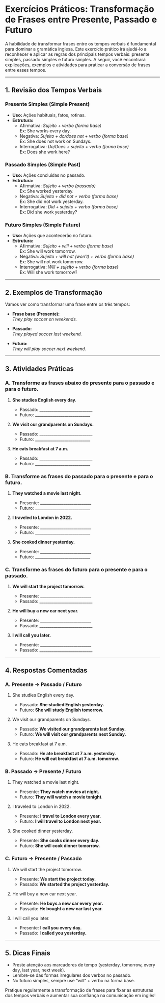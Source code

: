 
# Exercícios Práticos: Transformação de Frases entre Presente, Passado e Futuro

A habilidade de transformar frases entre os tempos verbais é fundamental para dominar a gramática inglesa. Este exercício prático irá ajudá-lo a reconhecer e aplicar as regras dos principais tempos verbais: presente simples, passado simples e futuro simples. A seguir, você encontrará explicações, exemplos e atividades para praticar a conversão de frases entre esses tempos.

---

## 1. Revisão dos Tempos Verbais

### Presente Simples (Simple Present)
- **Uso:** Ações habituais, fatos, rotinas.
- **Estrutura:**  
  - Afirmativa: _Sujeito + verbo (forma base)_  
    Ex: She works every day.
  - Negativa: _Sujeito + do/does not + verbo (forma base)_  
    Ex: She does not work on Sundays.
  - Interrogativa: _Do/Does + sujeito + verbo (forma base)_  
    Ex: Does she work here?

### Passado Simples (Simple Past)
- **Uso:** Ações concluídas no passado.
- **Estrutura:**  
  - Afirmativa: _Sujeito + verbo (passado)_  
    Ex: She worked yesterday.
  - Negativa: _Sujeito + did not + verbo (forma base)_  
    Ex: She did not work yesterday.
  - Interrogativa: _Did + sujeito + verbo (forma base)_  
    Ex: Did she work yesterday?

### Futuro Simples (Simple Future)
- **Uso:** Ações que acontecerão no futuro.
- **Estrutura:**  
  - Afirmativa: _Sujeito + will + verbo (forma base)_  
    Ex: She will work tomorrow.
  - Negativa: _Sujeito + will not (won't) + verbo (forma base)_  
    Ex: She will not work tomorrow.
  - Interrogativa: _Will + sujeito + verbo (forma base)_  
    Ex: Will she work tomorrow?

---

## 2. Exemplos de Transformação

Vamos ver como transformar uma frase entre os três tempos:

- **Frase base (Presente):**  
  _They play soccer on weekends._

- **Passado:**  
  _They played soccer last weekend._

- **Futuro:**  
  _They will play soccer next weekend._

---

## 3. Atividades Práticas

### A. Transforme as frases abaixo do presente para o passado e para o futuro.

1. **She studies English every day.**
   - Passado: ___________________________
   - Futuro: ____________________________

2. **We visit our grandparents on Sundays.**
   - Passado: ___________________________
   - Futuro: ____________________________

3. **He eats breakfast at 7 a.m.**
   - Passado: ___________________________
   - Futuro: ____________________________

### B. Transforme as frases do passado para o presente e para o futuro.

1. **They watched a movie last night.**
   - Presente: __________________________
   - Futuro: ____________________________

2. **I traveled to London in 2022.**
   - Presente: __________________________
   - Futuro: ____________________________

3. **She cooked dinner yesterday.**
   - Presente: __________________________
   - Futuro: ____________________________

### C. Transforme as frases do futuro para o presente e para o passado.

1. **We will start the project tomorrow.**
   - Presente: __________________________
   - Passado: ___________________________

2. **He will buy a new car next year.**
   - Presente: __________________________
   - Passado: ___________________________

3. **I will call you later.**
   - Presente: __________________________
   - Passado: ___________________________

---

## 4. Respostas Comentadas

### A. Presente → Passado / Futuro

1. She studies English every day.
   - Passado: **She studied English yesterday.**
   - Futuro: **She will study English tomorrow.**

2. We visit our grandparents on Sundays.
   - Passado: **We visited our grandparents last Sunday.**
   - Futuro: **We will visit our grandparents next Sunday.**

3. He eats breakfast at 7 a.m.
   - Passado: **He ate breakfast at 7 a.m. yesterday.**
   - Futuro: **He will eat breakfast at 7 a.m. tomorrow.**

### B. Passado → Presente / Futuro

1. They watched a movie last night.
   - Presente: **They watch movies at night.**
   - Futuro: **They will watch a movie tonight.**

2. I traveled to London in 2022.
   - Presente: **I travel to London every year.**
   - Futuro: **I will travel to London next year.**

3. She cooked dinner yesterday.
   - Presente: **She cooks dinner every day.**
   - Futuro: **She will cook dinner tomorrow.**

### C. Futuro → Presente / Passado

1. We will start the project tomorrow.
   - Presente: **We start the project today.**
   - Passado: **We started the project yesterday.**

2. He will buy a new car next year.
   - Presente: **He buys a new car every year.**
   - Passado: **He bought a new car last year.**

3. I will call you later.
   - Presente: **I call you every day.**
   - Passado: **I called you yesterday.**

---

## 5. Dicas Finais

- Preste atenção aos marcadores de tempo (yesterday, tomorrow, every day, last year, next week).
- Lembre-se das formas irregulares dos verbos no passado.
- No futuro simples, sempre use “will” + verbo na forma base.

Pratique regularmente a transformação de frases para fixar as estruturas dos tempos verbais e aumentar sua confiança na comunicação em inglês!
```
